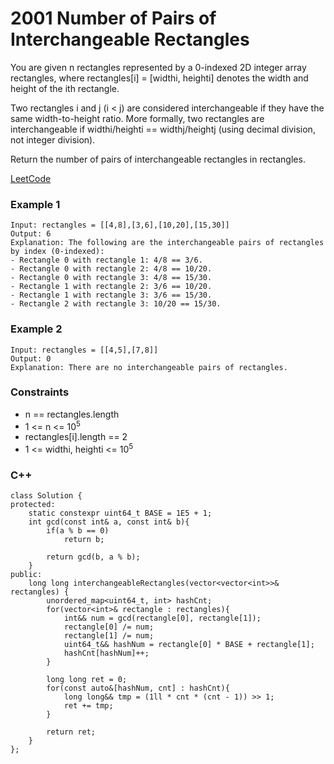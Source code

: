 # 2001 Number of Pairs of Interchangeable Rectangles

You are given n rectangles represented by a 0-indexed 2D integer array rectangles, where rectangles[i] = [widthi, heighti] denotes the width and height of the ith rectangle.

Two rectangles i and j (i < j) are considered interchangeable if they have the same width-to-height ratio. More formally, two rectangles are interchangeable if widthi/heighti == widthj/heightj (using decimal division, not integer division).

Return the number of pairs of interchangeable rectangles in rectangles.

[LeetCode](https://leetcode.cn/problems/number-of-pairs-of-interchangeable-rectangles/description/)

### Example 1

```
Input: rectangles = [[4,8],[3,6],[10,20],[15,30]]
Output: 6
Explanation: The following are the interchangeable pairs of rectangles by index (0-indexed):
- Rectangle 0 with rectangle 1: 4/8 == 3/6.
- Rectangle 0 with rectangle 2: 4/8 == 10/20.
- Rectangle 0 with rectangle 3: 4/8 == 15/30.
- Rectangle 1 with rectangle 2: 3/6 == 10/20.
- Rectangle 1 with rectangle 3: 3/6 == 15/30.
- Rectangle 2 with rectangle 3: 10/20 == 15/30.
```

### Example 2

```
Input: rectangles = [[4,5],[7,8]]
Output: 0
Explanation: There are no interchangeable pairs of rectangles.
```

### Constraints

* n == rectangles.length
* 1 <= n <= 10<sup>5</sup>
* rectangles[i].length == 2
* 1 <= widthi, heighti <= 10<sup>5</sup>

### C++ 

```
class Solution {
protected:
    static constexpr uint64_t BASE = 1E5 + 1; 
    int gcd(const int& a, const int& b){
        if(a % b == 0)
            return b;
        
        return gcd(b, a % b);
    }
public:
    long long interchangeableRectangles(vector<vector<int>>& rectangles) {
        unordered_map<uint64_t, int> hashCnt;
        for(vector<int>& rectangle : rectangles){
            int&& num = gcd(rectangle[0], rectangle[1]);
            rectangle[0] /= num;
            rectangle[1] /= num;
            uint64_t&& hashNum = rectangle[0] * BASE + rectangle[1];
            hashCnt[hashNum]++;
        }

        long long ret = 0;
        for(const auto&[hashNum, cnt] : hashCnt){
            long long&& tmp = (1ll * cnt * (cnt - 1)) >> 1;
            ret += tmp;
        }

        return ret;
    }
};
```